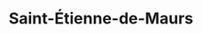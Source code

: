 ---
title: Saint-Étienne-de-Maurs
url: /saint-etienne-de-maurs/
latitude: 44.714
longitude: 2.204
---